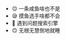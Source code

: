 - 😌 一条咸鱼啥也不是
- 😪 摸鱼选手啥都不会
- 🥱 遇到问题搜索引擎
- 🙃 无根无慧倒地就睡

<!---
di-ao/di-ao is a ✨ special ✨ repository because its `README.md` (this file) appears on your GitHub profile.
You can click the Preview link to take a look at your changes.
--->
